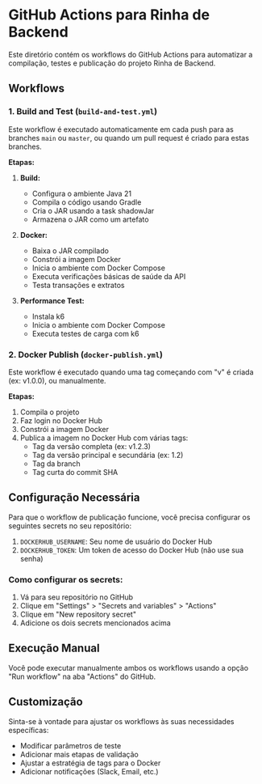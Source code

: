 # GitHub Actions para Rinha de Backend

Este diretório contém os workflows do GitHub Actions para automatizar a compilação, testes e publicação do projeto Rinha de Backend.

## Workflows

### 1. Build and Test (`build-and-test.yml`)

Este workflow é executado automaticamente em cada push para as branches `main` ou `master`, ou quando um pull request é criado para estas branches.

**Etapas:**

1. **Build:**
   - Configura o ambiente Java 21
   - Compila o código usando Gradle
   - Cria o JAR usando a task shadowJar
   - Armazena o JAR como um artefato

2. **Docker:**
   - Baixa o JAR compilado
   - Constrói a imagem Docker
   - Inicia o ambiente com Docker Compose
   - Executa verificações básicas de saúde da API
   - Testa transações e extratos

3. **Performance Test:**
   - Instala k6
   - Inicia o ambiente com Docker Compose
   - Executa testes de carga com k6

### 2. Docker Publish (`docker-publish.yml`)

Este workflow é executado quando uma tag começando com "v" é criada (ex: v1.0.0), ou manualmente.

**Etapas:**

1. Compila o projeto
2. Faz login no Docker Hub
3. Constrói a imagem Docker
4. Publica a imagem no Docker Hub com várias tags:
   - Tag da versão completa (ex: v1.2.3)
   - Tag da versão principal e secundária (ex: 1.2)
   - Tag da branch
   - Tag curta do commit SHA

## Configuração Necessária

Para que o workflow de publicação funcione, você precisa configurar os seguintes secrets no seu repositório:

1. `DOCKERHUB_USERNAME`: Seu nome de usuário do Docker Hub
2. `DOCKERHUB_TOKEN`: Um token de acesso do Docker Hub (não use sua senha)

### Como configurar os secrets:

1. Vá para seu repositório no GitHub
2. Clique em "Settings" > "Secrets and variables" > "Actions"
3. Clique em "New repository secret"
4. Adicione os dois secrets mencionados acima

## Execução Manual

Você pode executar manualmente ambos os workflows usando a opção "Run workflow" na aba "Actions" do GitHub.

## Customização

Sinta-se à vontade para ajustar os workflows às suas necessidades específicas:

- Modificar parâmetros de teste
- Adicionar mais etapas de validação
- Ajustar a estratégia de tags para o Docker
- Adicionar notificações (Slack, Email, etc.)
